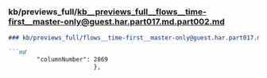 ### kb/previews_full/kb__previews_full__flows__time-first__master-only@guest.har.part017.md.part002.md

```md
### kb/previews_full/flows__time-first__master-only@guest.har.part017.md (part 002)

```md
        "columnNumber": 2869
                        },
       
```

```

```
